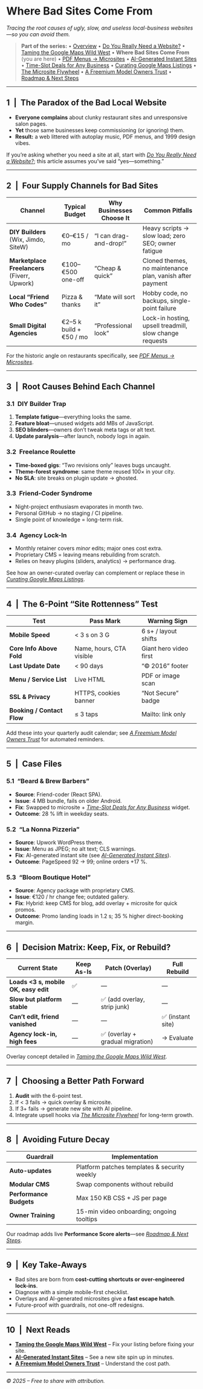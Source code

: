 # Where Bad Sites Come From  
*Tracing the root causes of ugly, slow, and useless local-business websites—so you can avoid them.*

> **Part of the series:**
> • [Overview](../)
> • [Do You Really Need a Website?](../why/)
> • [Taming the Google Maps Wild West](../wild/)
> • **Where Bad Sites Come From** (you are here)
> • [PDF Menus → Microsites](../pdf/)
> • [AI-Generated Instant Sites](../ai/)
> • [Time-Slot Deals for Any Business](../time/)
> • [Curating Google Maps Listings](../curate/)
> • [The Microsite Flywheel](../fly/)
> • [A Freemium Model Owners Trust](../price/)
> • [Roadmap & Next Steps](../next/)

---

## 1 | The Paradox of the Bad Local Website
- **Everyone complains** about clunky restaurant sites and unresponsive salon pages.  
- **Yet** those same businesses keep commissioning (or ignoring) them.  
- **Result:** a web littered with autoplay music, PDF menus, and 1999 design vibes.

If you’re asking whether you need a site at all, start with *[Do You Really Need a Website?](../why/)*; this article assumes you’ve said “yes—something.”

---

## 2 | Four Supply Channels for Bad Sites

| Channel | Typical Budget | Why Businesses Choose It | Common Pitfalls |
|---------|---------------|--------------------------|-----------------|
| **DIY Builders** (Wix, Jimdo, SiteW) | €0–€15 / mo | “I can drag-and-drop!” | Heavy scripts → slow load; zero SEO; owner fatigue |
| **Marketplace Freelancers** (Fiverr, Upwork) | €100–€500 one-off | “Cheap & quick” | Cloned themes, no maintenance plan, vanish after payment |
| **Local “Friend Who Codes”** | Pizza & thanks | “Mate will sort it” | Hobby code, no backups, single-point failure |
| **Small Digital Agencies** | €2–5 k build + €50 / mo | “Professional look” | Lock-in hosting, upsell treadmill, slow change requests |

For the historic angle on restaurants specifically, see *[PDF Menus → Microsites](../pdf/)*.

---

## 3 | Root Causes Behind Each Channel

### 3.1 DIY Builder Trap
1. **Template fatigue**—everything looks the same.  
2. **Feature bloat**—unused widgets add MBs of JavaScript.  
3. **SEO blinders**—owners don’t tweak meta tags or alt text.  
4. **Update paralysis**—after launch, nobody logs in again.

### 3.2 Freelance Roulette
- **Time-boxed gigs**: “Two revisions only” leaves bugs uncaught.  
- **Theme-forest syndrome**: same theme reused 100× in your city.  
- **No SLA**: site breaks on plugin update → ghosted.

### 3.3 Friend-Coder Syndrome
- Night-project enthusiasm evaporates in month two.  
- Personal GitHub → no staging / CI pipeline.  
- Single point of knowledge = long-term risk.

### 3.4 Agency Lock-In
- Monthly retainer covers *minor* edits; major ones cost extra.  
- Proprietary CMS = leaving means rebuilding from scratch.  
- Relies on heavy plugins (sliders, analytics) → performance drag.

See how an owner-curated overlay can complement or replace these in *[Curating Google Maps Listings](../curate/)*.

---

## 4 | The 6-Point “Site Rottenness” Test

| Test | Pass Mark | Warning Sign |
|------|-----------|--------------|
| **Mobile Speed** | < 3 s on 3 G | 6 s+ / layout shifts |
| **Core Info Above Fold** | Name, hours, CTA visible | Giant hero video first |
| **Last Update Date** | < 90 days | “© 2016” footer |
| **Menu / Service List** | Live HTML | PDF or image scan |
| **SSL & Privacy** | HTTPS, cookies banner | “Not Secure” badge |
| **Booking / Contact Flow** | ≤ 3 taps | Mailto: link only |

Add these into your quarterly audit calendar; see *[A Freemium Model Owners Trust](../price/)* for automated reminders.

---

## 5 | Case Files

### 5.1 “Beard & Brew Barbers”
- **Source**: Friend-coder (React SPA).  
- **Issue**: 4 MB bundle, fails on older Android.  
- **Fix**: Swapped to microsite + *[Time-Slot Deals for Any Business](../time/)* widget.  
- **Outcome**: 28 % lift in weekday seats.

### 5.2 “La Nonna Pizzeria”
- **Source**: Upwork WordPress theme.  
- **Issue**: Menu as JPEG; no alt text; CLS warnings.  
- **Fix**: AI-generated instant site (see *[AI-Generated Instant Sites](../ai/)*).  
- **Outcome**: PageSpeed 92 → 99; online orders +17 %.

### 5.3 “Bloom Boutique Hotel”
- **Source**: Agency package with proprietary CMS.  
- **Issue**: €120 / hr change fee; outdated gallery.  
- **Fix**: Hybrid: keep CMS for blog, add overlay + microsite for quick promos.  
- **Outcome**: Promo landing loads in 1.2 s; 35 % higher direct-booking margin.

---

## 6 | Decision Matrix: Keep, Fix, or Rebuild?

| Current State | Keep As-Is | Patch (Overlay) | Full Rebuild |
|---------------|-----------|-----------------|--------------|
| **Loads <3 s, mobile OK, easy edit** | ✅ | — | — |
| **Slow but platform stable** | — | ✅ (add overlay, strip junk) | — |
| **Can’t edit, friend vanished** | — | — | ✅ (instant site) |
| **Agency lock-in, high fees** | — | ✅ (overlay + gradual migration) | → Evaluate |

Overlay concept detailed in *[Taming the Google Maps Wild West](../wild/)*.

---

## 7 | Choosing a Better Path Forward

1. **Audit** with the 6-point test.  
2. If < 3 fails → quick overlay & microsite.  
3. If 3+ fails → generate new site with AI pipeline.  
4. Integrate upsell hooks via *[The Microsite Flywheel](../fly/)* for long-term growth.

---

## 8 | Avoiding Future Decay

| Guardrail | Implementation |
|-----------|----------------|
| **Auto-updates** | Platform patches templates & security weekly |
| **Modular CMS** | Swap components without rebuild |
| **Performance Budgets** | Max 150 KB CSS + JS per page |
| **Owner Training** | 15-min video onboarding; ongoing tooltips |

Our roadmap adds live **Performance Score alerts**—see *[Roadmap & Next Steps](../next/)*.

---

## 9 | Key Take-Aways
- Bad sites are born from **cost-cutting shortcuts or over-engineered lock-ins**.  
- Diagnose with a simple mobile-first checklist.  
- Overlays and AI-generated microsites give a **fast escape hatch**.  
- Future-proof with guardrails, not one-off redesigns.

---

## 10 | Next Reads
- **[Taming the Google Maps Wild West](../wild/)** – Fix your listing before fixing your site.  
- **[AI-Generated Instant Sites](../ai/)** – See a new site spin up in minutes.  
- **[A Freemium Model Owners Trust](../price/)** – Understand the cost path.

---

*© 2025 – Free to share with attribution.*